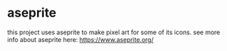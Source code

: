 # aseprite

this project uses aseprite to make pixel art for some of its icons. see more info about aseprite here: <https://www.aseprite.org/>
